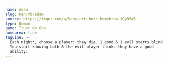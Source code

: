 ```yaml
---
name: Adam
slug: ken-rb/adam
source: https://imgur.com/a/kens-nrb-botc-homebrew-JQyD9m5
type: Demon
game: Trust No One
homebrew: true
tagLine: >-
  Each night*, choose a player: they die. 1 good & 1 evil starts blind.
  You start knowing both & the evil player thinks they have a good
  ability.
---
```

